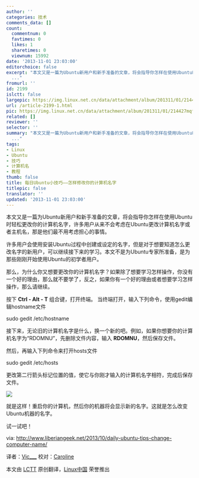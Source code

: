 ```yaml
---
author: ''
categories: 技术
comments_data: []
count:
  commentnum: 0
  favtimes: 0
  likes: 1
  sharetimes: 0
  viewnum: 15992
date: '2013-11-01 23:03:00'
editorchoice: false
excerpt: "本文又是一篇为Ubuntu新用户和新手准备的文章，将会指导你怎样在使用Ubuntu时轻松更改你的计算机名字，许多用户从来不会考虑在Ubuntu更改计算机名字或者主机名，那是他们最不用考虑担心的事情。\r\n许多用户会使用安装U
  ..."
fromurl: ''
id: 2199
islctt: false
largepic: https://img.linux.net.cn/data/attachment/album/201311/01/214427mqfjemuxqhxnuxue.png
url: /article-2199-1.html
pic: https://img.linux.net.cn/data/attachment/album/201311/01/214427mqfjemuxqhxnuxue.png.thumb.jpg
related: []
reviewer: ''
selector: ''
summary: "本文又是一篇为Ubuntu新用户和新手准备的文章，将会指导你怎样在使用Ubuntu时轻松更改你的计算机名字，许多用户从来不会考虑在Ubuntu更改计算机名字或者主机名，那是他们最不用考虑担心的事情。\r\n许多用户会使用安装U
  ..."
tags:
- Linux
- Ubuntu
- 技巧
- 计算机名
- 教程
thumb: false
title: 每日Ubuntu小技巧——怎样修改你的计算机名字
titlepic: false
translator: ''
updated: '2013-11-01 23:03:00'
---
```


本文又是一篇为Ubuntu新用户和新手准备的文章，将会指导你怎样在使用Ubuntu时轻松更改你的计算机名字，许多用户从来不会考虑在Ubuntu更改计算机名字或者主机名，那是他们最不用考虑担心的事情。


许多用户会使用安装Ubuntu过程中创建或设定的名字，但是对于想要知道怎么更改名字的新用户，可以继续接下来的学习。本文不是为Ubuntu专家所准备，是为那些刚刚开始使用Ubuntu的初学者用户。


那么，为什么你又想要更改你的计算机名字？如果除了想要学习怎样操作，你没有一个好的理由，那么就不要学了，反之，如果你有一个好的理由或者想要学习怎样操作，那么请继续。


按下 **Ctrl - Alt - T** 组合键，打开终端。 当终端打开，输入下列命令，使用gedit编辑hostname文件


sudo gedit /etc/hostname


接下来，无论旧的计算机名字是什么，换一个新的吧。例如，如果你想要你的计算机名字为“RDOMNU”，先删除文件内容，输入 **RDOMNU**，然后保存文件。


然后，再输入下列命令来打开hosts文件


sudo gedit /etc/hosts


更改第二行箭头标记位置的值，使它与你刚才输入的计算机名字相符，完成后保存文件。


 


![](https://img.linux.net.cn/data/attachment/album/201311/01/214427mqfjemuxqhxnuxue.png)


就是这样！重启你的计算机，然后你的机器将会显示新的名字。这就是怎么改变Ubuntu机器的名字。


试一试吧！


 


via: <http://www.liberiangeek.net/2013/10/daily-ubuntu-tips-change-computer-name/>


译者：[Vic\_\_\_](https://blog.csdn.net/Vic___) 校对：[Caroline](https://github.com/carolinewuyan)


本文由 [LCTT](https://github.com/LCTT/TranslateProject) 原创翻译，[Linux中国](http://linux.cn/) 荣誉推出